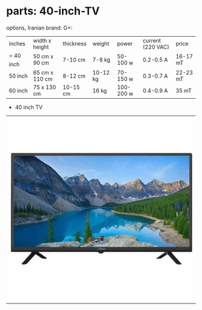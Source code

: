 # parts: 40-inch-TV


options, Iranian brand: G+:

| | | | | | | |
|-|-|-|-|-|-|-|
| inches | width x height | thickness | weight | power | current (220 VAC) | price |
| ⭐️ 40 inch | 50 cm x 90 cm | 7-10 cm | 7-8 kg | 50-100 w | 0.2-0.5 A | 16-17 mT |
| 50 inch | 65 cm x 110 cm | 8-12 cm | 10-12 kg | 70-150 w | 0.3-0.7 A | 22-23 mT |
| 60 inch | 75 x 130 cm | 10-15 cm | 16 kg | 100-200 w | 0.4-0.9 A | 35 mT |


- 40 inch TV

|   |
| --- |
| ![image](https://github.com/kamangir/assets2/raw/main/bluer-sbc/parts/40-inch-TV.jpg?raw=true) |
